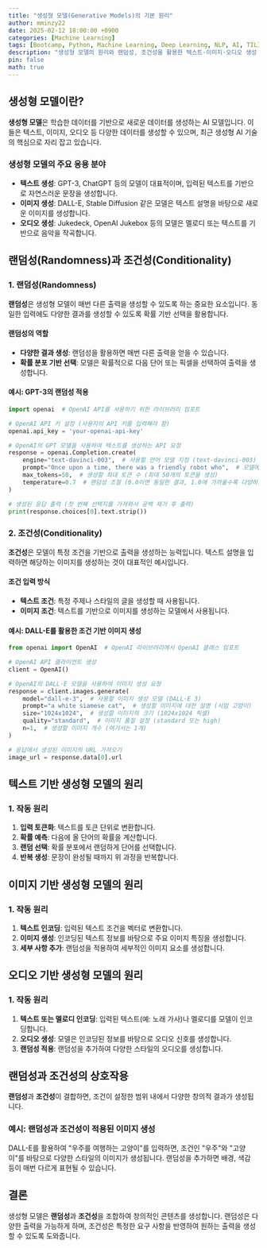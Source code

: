 ```yaml
---
title: "생성형 모델(Generative Models)의 기본 원리"
author: mminzy22
date: 2025-02-12 18:00:00 +0900
categories: [Machine Learning]
tags: [Bootcamp, Python, Machine Learning, Deep Learning, NLP, AI, TIL]
description: "생성형 모델의 원리와 랜덤성, 조건성을 활용한 텍스트·이미지·오디오 생성 방법을 설명합니다."
pin: false
math: true
---
```


## 생성형 모델이란?

**생성형 모델**은 학습한 데이터를 기반으로 새로운 데이터를 생성하는 AI 모델입니다. 이들은 텍스트, 이미지, 오디오 등 다양한 데이터를 생성할 수 있으며, 최근 생성형 AI 기술의 핵심으로 자리 잡고 있습니다.

### 생성형 모델의 주요 응용 분야

- **텍스트 생성**: GPT-3, ChatGPT 등의 모델이 대표적이며, 입력된 텍스트를 기반으로 자연스러운 문장을 생성합니다.
- **이미지 생성**: DALL-E, Stable Diffusion 같은 모델은 텍스트 설명을 바탕으로 새로운 이미지를 생성합니다.
- **오디오 생성**: Jukedeck, OpenAI Jukebox 등의 모델은 멜로디 또는 텍스트를 기반으로 음악을 작곡합니다.


## 랜덤성(Randomness)과 조건성(Conditionality)

### 1. 랜덤성(Randomness)

**랜덤성**은 생성형 모델이 매번 다른 출력을 생성할 수 있도록 하는 중요한 요소입니다. 동일한 입력에도 다양한 결과를 생성할 수 있도록 확률 기반 선택을 활용합니다.

#### 랜덤성의 역할

- **다양한 결과 생성**: 랜덤성을 활용하면 매번 다른 출력을 얻을 수 있습니다.
- **확률 분포 기반 선택**: 모델은 확률적으로 다음 단어 또는 픽셀을 선택하여 출력을 생성합니다.

#### 예시: GPT-3의 랜덤성 적용

```python
import openai  # OpenAI API를 사용하기 위한 라이브러리 임포트

# OpenAI API 키 설정 (사용자의 API 키를 입력해야 함)
openai.api_key = 'your-openai-api-key'

# OpenAI의 GPT 모델을 사용하여 텍스트를 생성하는 API 요청
response = openai.Completion.create(
    engine="text-davinci-003",  # 사용할 언어 모델 지정 (text-davinci-003)
    prompt="Once upon a time, there was a friendly robot who",  # 모델에 입력할 프롬프트 (문장의 시작 부분)
    max_tokens=50,  # 생성할 최대 토큰 수 (최대 50개의 토큰을 생성)
    temperature=0.7  # 랜덤성 조절 (0.0이면 동일한 결과, 1.0에 가까울수록 다양하고 창의적인 응답)
)

# 생성된 응답 출력 (첫 번째 선택지를 가져와서 공백 제거 후 출력)
print(response.choices[0].text.strip())
```

### 2. 조건성(Conditionality)

**조건성**은 모델이 특정 조건을 기반으로 출력을 생성하는 능력입니다. 텍스트 설명을 입력하면 해당하는 이미지를 생성하는 것이 대표적인 예시입니다.

#### 조건 입력 방식

- **텍스트 조건**: 특정 주제나 스타일의 글을 생성할 때 사용됩니다.
- **이미지 조건**: 텍스트를 기반으로 이미지를 생성하는 모델에서 사용됩니다.

#### 예시: DALL-E를 활용한 조건 기반 이미지 생성

```python
from openai import OpenAI  # OpenAI 라이브러리에서 OpenAI 클래스 임포트

# OpenAI API 클라이언트 생성
client = OpenAI()

# OpenAI의 DALL·E 모델을 사용하여 이미지 생성 요청
response = client.images.generate(
    model="dall-e-3",  # 사용할 이미지 생성 모델 (DALL·E 3)
    prompt="a white siamese cat",  # 생성할 이미지에 대한 설명 (시암 고양이)
    size="1024x1024",  # 생성할 이미지의 크기 (1024x1024 픽셀)
    quality="standard",  # 이미지 품질 설정 (standard 또는 high)
    n=1,  # 생성할 이미지 개수 (여기서는 1개)
)

# 응답에서 생성된 이미지의 URL 가져오기
image_url = response.data[0].url
```


## 텍스트 기반 생성형 모델의 원리

### 1. 작동 원리

1. **입력 토큰화**: 텍스트를 토큰 단위로 변환합니다.
2. **확률 예측**: 다음에 올 단어의 확률을 계산합니다.
3. **랜덤 선택**: 확률 분포에서 랜덤하게 단어를 선택합니다.
4. **반복 생성**: 문장이 완성될 때까지 위 과정을 반복합니다.


## 이미지 기반 생성형 모델의 원리

### 1. 작동 원리

1. **텍스트 인코딩**: 입력된 텍스트 조건을 벡터로 변환합니다.
2. **이미지 생성**: 인코딩된 텍스트 정보를 바탕으로 주요 이미지 특징을 생성합니다.
3. **세부 사항 추가**: 랜덤성을 적용하여 세부적인 이미지 요소를 생성합니다.


## 오디오 기반 생성형 모델의 원리

### 1. 작동 원리

1. **텍스트 또는 멜로디 인코딩**: 입력된 텍스트(예: 노래 가사)나 멜로디를 모델이 인코딩합니다.
2. **오디오 생성**: 모델은 인코딩된 정보를 바탕으로 오디오 신호를 생성합니다.
3. **랜덤성 적용**: 랜덤성을 추가하여 다양한 스타일의 오디오를 생성합니다.


## 랜덤성과 조건성의 상호작용

**랜덤성**과 **조건성**이 결합하면, 조건이 설정한 범위 내에서 다양한 창의적 결과가 생성됩니다.

### 예시: 랜덤성과 조건성이 적용된 이미지 생성

DALL-E를 활용하여 "우주를 여행하는 고양이"를 입력하면, 조건인 "우주"와 "고양이"를 바탕으로 다양한 스타일의 이미지가 생성됩니다. 랜덤성을 추가하면 배경, 색감 등이 매번 다르게 표현될 수 있습니다.


## 결론

생성형 모델은 **랜덤성**과 **조건성**을 조합하여 창의적인 콘텐츠를 생성합니다. 랜덤성은 다양한 출력을 가능하게 하며, 조건성은 특정한 요구 사항을 반영하여 원하는 출력을 생성할 수 있도록 도와줍니다.

